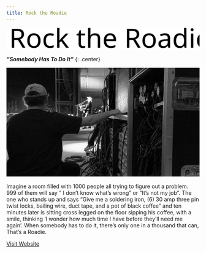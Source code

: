 ```yaml
---
title: Rock the Roadie
---
```

![Rock the Roadie](assets/img/work/proj-6/logo.svg)

***“Somebody Has To Do It”***
{: .center}

![Rock the Roadie](assets/img/work/proj-6/thumb.jpg)

Imagine a room filled with 1000 people all trying to figure out a problem.  999 of them will say ” I don’t know what’s wrong” or “It’s not my job”.  The one who stands up and says “Give me a soldering iron, (6) 30 amp three pin twist locks, bailing wire, duct tape, and a pot of black coffee” and ten minutes later is sitting cross legged on the floor sipping his coffee, with a smile, thinking ‘I wonder how much time I have before they’ll need me again’. When somebody has to do it, there’s only one in a thousand that can, That’s a Roadie.



<a class="button" href="http://www.rocktheroadie.com" target="blank">Visit Website</a>